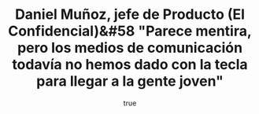 ---
title: Daniel Muñoz, jefe de Producto (El Confidencial)&#58 "Parece mentira, pero los medios de comunicación todavía no hemos dado con la tecla para llegar a la gente joven"
excerpt: "Daniel Muñoz es jefe del área de Producto de El Confidencial, medio en el que lleva más de cuatro años. Bromea diciendo que empezó 'llevando cafés' y terminó siendo una de las piezas clave del laboratorio del diario —reconocido internacionalmente como uno de los más innovadores del panorama periodístico actual—. Acostumbrados a trabajar de forma vertiginosa, en este laboratorio aúnan tres grandes estrategias para impulsar la innovación editorial, tecnológica y empresarial. Una filosofía multidisciplinar que Muñoz siempre tiene en mente a la hora de crear productos, enfocados en romper con los esquemas clásicos del periodismo."
author:
  name: Dámaso Mondéjar
  twitter: Monde97
  gplus:  
  bio: Periodismo UMH
  image: damaso.jpg
  link: https://twitter.com/Monde97
---